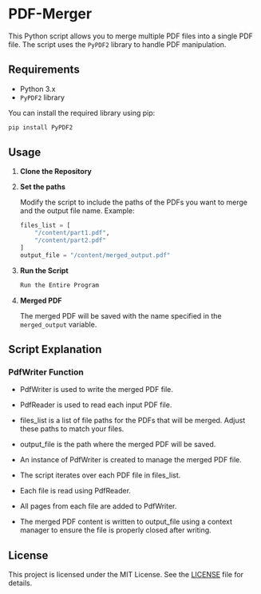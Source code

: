 # PDF-Merger

This Python script allows you to merge multiple PDF files into a single PDF file. The script uses the `PyPDF2` library to handle PDF manipulation.

## Requirements

- Python 3.x
- `PyPDF2` library

You can install the required library using pip:

```bash
pip install PyPDF2
```

## Usage

1. **Clone the Repository**

2. **Set the paths**

   Modify the script to include the paths of the PDFs you want to merge and the output file name. Example:

   ```python
   files_list = [
       "/content/part1.pdf",
       "/content/part2.pdf"
   ]
   output_file = "/content/merged_output.pdf"
   ```

3. **Run the Script**

   ```bash
   Run the Entire Program
   ```

4. **Merged PDF**

   The merged PDF will be saved with the name specified in the `merged_output` variable.

## Script Explanation

### PdfWriter Function

- PdfWriter is used to write the merged PDF file.
- PdfReader is used to read each input PDF file.

- files_list is a list of file paths for the PDFs that will be merged. Adjust these paths to match your files.
- output_file is the path where the merged PDF will be saved.
- An instance of PdfWriter is created to manage the merged PDF file.
- The script iterates over each PDF file in files_list.
- Each file is read using PdfReader.
- All pages from each file are added to PdfWriter.
- The merged PDF content is written to output_file using a context manager to ensure the file is properly closed after writing.


## License

This project is licensed under the MIT License. See the [LICENSE](LICENSE) file for details.
